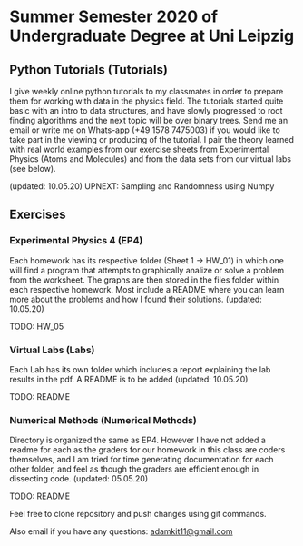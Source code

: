 # Summer Semester 2020 of Undergraduate Degree at Uni Leipzig

## Python Tutorials (Tutorials)
I give weekly online python tutorials to my classmates in order to prepare them for working with data in the physics field. The tutorials started quite basic with an intro to data structures, and have slowly progressed to root finding algorithms and the next topic will be over binary trees. Send me an email or write me on Whats-app (+49 1578 7475003) if you would like to take part in the viewing or producing of the tutorial. I pair the theory learned with real world examples from our exercise sheets from Experimental Physics (Atoms and Molecules) and from the data sets from our virtual labs (see below).

(updated: 10.05.20)
UPNEXT: Sampling and Randomness using Numpy

## Exercises

### Experimental Physics 4 (EP4)
Each homework has its respective folder (Sheet 1 -> HW_01) in which one will find a program that attempts to graphically analize or solve a problem from the worksheet. The graphs are then stored in the files folder within each respective homework. Most include a README where you can learn more about the problems and how I found their solutions. (updated: 10.05.20)

TODO: HW_05

### Virtual Labs (Labs)
Each Lab has its own folder which includes a report explaining the lab results in the pdf. A README is to be added (updated: 10.05.20)

TODO: README

### Numerical Methods (Numerical Methods)
Directory is organized the same as EP4. However I have not added a readme for each as the graders for our homework in this class are coders themselves, and I am tried for time generating documentation for each other folder, and feel as though the graders are efficient enough in dissecting code. (updated: 05.05.20)

TODO: README

Feel free to clone repository and push changes using git commands.

Also email if you have any questions: adamkit11@gmail.com
